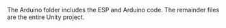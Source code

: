 The Arduino folder includes the ESP and Arduino code. The remainder files are the entire Unity project.
